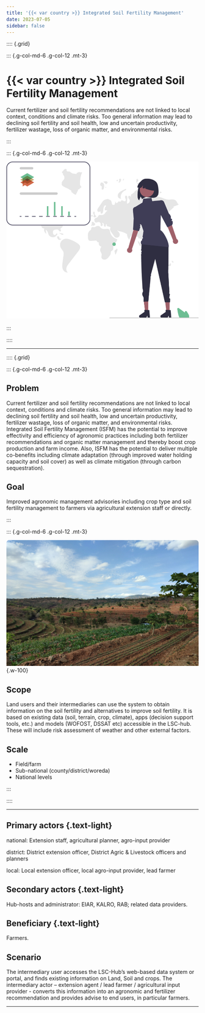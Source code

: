 ```yaml
---
title: '{{< var country >}} Integrated Soil Fertility Management'
date: 2023-07-05
sidebar: false
---
```


:::: {.grid}

::: {.g-col-md-6 .g-col-12 .mt-3}

# {{< var country >}} Integrated Soil Fertility Management

Current fertilizer and soil fertility recommendations are not linked to local context, conditions and climate risks. 
Too general information may lead to declining soil fertility and soil health, low and uncertain productivity, fertilizer wastage, loss of organic matter, and environmental risks.

:::

::: {.g-col-md-6 .g-col-12 .mt-3}

![](../img/Kenya%20land%20soil%20crop%20data%201.svg)

:::

::::

---

:::: {.grid}

::: {.g-col-md-6 .g-col-12 .mt-3}

## Problem

Current fertilizer and soil fertility recommendations are not linked to local context, conditions and climate risks. Too general information may lead to declining soil fertility and soil health, low and uncertain productivity, fertilizer wastage, loss of organic matter, and environmental risks. 
Integrated Soil Fertility Management (ISFM) has the potential to improve effectivity and efficiency of agronomic practices including both fertilizer recommendations and organic matter management and thereby boost crop production and farm income. 
Also, ISFM has the potential to deliver multiple co-benefits including climate adaptation (through improved water holding capacity and soil cover) as well as climate mitigation (through carbon sequestration).​

## Goal

Improved agronomic management advisories including crop type and soil fertility management to farmers via agricultural extension staff or directly.​

:::

::: {.g-col-md-6 .g-col-12 .mt-3}

![](../img/martin-yegon-Q8PAVNd36cQ-unsplash%201.jpg){.w-100}

## Scope

Land users and their intermediaries can use the system to obtain information on the soil fertility and alternatives to improve soil fertility. 
It is based on existing data (soil, terrain, crop, climate), apps (decision support tools, etc.) and models (WOFOST, DSSAT etc) accessible in the LSC-hub. 
These will include risk assessment of weather and other external factors.​

## Scale 

- Field/farm
- Sub-national (county/district/woreda)
- National levels​

:::

::::

---

<div class="grid">

<div class="text-light rounded bg-dark g-col-6 g-col-lg-3 px-3">

## Primary actors {.text-light}

national: Extension staff, agricultural planner, agro-input provider 

district: District extension officer, District Agric & Livestock officers and planners

local: Local extension officer, local agro-input provider, lead farmer​

</div><div class="text-light rounded bg-dark g-col-6 g-col-lg-3 px-3">

## Secondary actors {.text-light}

Hub-hosts and administrator: EIAR, KALRO, RAB; related data providers.​

</div><div class="text-light rounded bg-dark g-col-6 g-col-lg-3 px-3">

## Beneficiary {.text-light}

Farmers.​

</div><div class="text-light rounded bg-dark g-col-6 g-col-lg-3 px-3">

## Scenario 

The intermediary user accesses the LSC-Hub’s web-based data system or portal, and finds existing information on Land, Soil and crops. 
The intermediary actor – extension agent / lead farmer / agricultural input provider - converts this information into an agronomic and fertilizer recommendation and provides advise to end users, in particular farmers.​

</div></div>

---

<script src="https://giscus.app/client.js"
      data-repo="{{< var giscus-repo >}}"
      data-repo-id="{{< var giscus-repo-id >}}"
      data-category="{{< var giscus-cat >}}"
      data-category-id="{{< var giscus-cat-id >}}"
      data-mapping="title"
      data-strict="0"
      data-reactions-enabled="0"
      data-emit-metadata="0"
      data-input-position="bottom"
      data-theme="noborder_light"
      data-lang="en"
      data-loading="lazy"
      crossorigin="anonymous"
      async></script>

<style>
#title-block-header { display:none; }
</style>